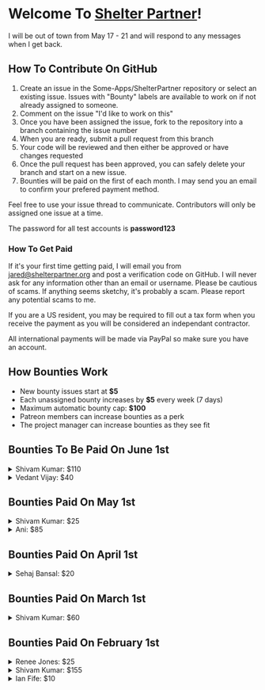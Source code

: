 # Welcome To [Shelter Partner](https://shelterpartner.org)!

I will be out of town from May 17 - 21 and will respond to any messages when I get back.

## How To Contribute On GitHub
1. Create an issue in the Some-Apps/ShelterPartner repository or select an existing issue. Issues with "Bounty" labels are available to work on if not already assigned to someone.
2. Comment on the issue "I'd like to work on this"
3. Once you have been assigned the issue, fork to the repository into a branch containing the issue number
4. When you are ready, submit a pull request from this branch
5. Your code will be reviewed and then either be approved or have changes requested
6. Once the pull request has been approved, you can safely delete your branch and start on a new issue.
7. Bounties will be paid on the first of each month. I may send you an email to confirm your prefered payment method.

Feel free to use your issue thread to communicate. Contributors will only be assigned one issue at a time.

The password for all test accounts is **password123**

### How To Get Paid

If it's your first time getting paid, I will email you from jared@shelterpartner.org and post a verification code on GitHub. I will never ask for any information other than an email or username. Please be cautious of scams. If anything seems sketchy, it's probably a scam. Please report any potential scams to me.

If you are a US resident, you may be required to fill out a tax form when you receive the payment as you will be considered an independant contractor.

All international payments will be made via PayPal so make sure you have an account.

## How Bounties Work

   - New bounty issues start at **$5**
   - Each unassigned bounty increases by **$5** every week (7 days)
   - Maximum automatic bounty cap: **$100**
   - Patreon members can increase bounties as a perk
   - The project manager can increase bounties as they see fit

## Bounties To Be Paid On June 1st

<details>
   
   <summary>Shivam Kumar: $110</summary>
  
  - Issue #388: Locations should be separated into separate parts ($100)
  - Issue #440: Animal slideshow should use all all animal photos ($10)

</details>

<details>
   
   <summary>Vedant Vijay: $40</summary>
  
  - Issue #420: Create a bunch of tests ($40)

</details>

## Bounties Paid On May 1st

<details>
  <summary>Shivam Kumar: $25</summary>
  
  - Issue #410: Add new stat to Stats Page ($25)
    
</details>

<details>
  <summary>Ani: $85</summary>
   
  - Issue #425: ShelterLuv photos should sync every time it's updated ($50)
  - Issue #427: Create a github action to automatically manage bounties ($25)
  - Issue #418: Automate development to production workflow ($10)

</details>

## Bounties Paid On April 1st

<details>
  <summary>Sehaj Bansal: $20</summary>
  
  - Issue #407: Ages are showing in months instead of years ($10)
  - Issue #409: Version number should automatically update in the settings tab ($10)

</details>


## Bounties Paid On March 1st

<details>
  <summary>Shivam Kumar: $60</summary>
  
  - Issue #404: Change missing/error image ($10)

  - Issue #395: Allow users to group by category ($50)

</details>


## Bounties Paid On February 1st

<details>
  <summary>Renee Jones: $25</summary>
  
  - Issue #354: Enrichment Tab Wiki Entries ($25)  
</details>

<details>
  <summary>Shivam Kumar: $155</summary>
  
  - Issue #368: Slideshows should only show animals with images ($25)
  
  - Issue #369: Simplistic card text should automatically scaled down to fit instead of overflow ($25)

  - Issue #381: Take out all cats or dogs button is incorrect sometimes ($25)

  - Issue #355: Visitors Tab Wiki Entries ($10)

  - Issue #386: Be able to search volunteers and sort them alphabetically ($10)

  - Issue #357: Settings Wiki Entries ($25)

  - Issue #356: Volunteers Tab Wiki Entries ($25)

  - Issue #394: Upade Summary.md file ($10)
</details>

<details>
  <summary>Ian Fife: $10</summary>
  
  - Issue #377: Mouse pointer not set to correct state ($10) **_Just to have it written down but you can optionally accept it_**
</details>
